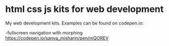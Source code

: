 # html css js kits for web development

My web development kits. Examples can be found on codepen.io:

-fullscreen navigation with morphing https://codepen.io/sanya_misharin/pen/mQOREV
